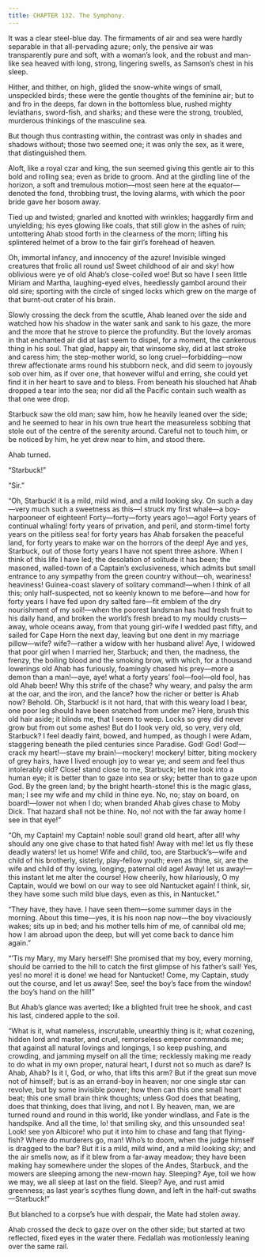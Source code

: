 ```yaml
---
title: CHAPTER 132. The Symphony.
---
```


It was a clear steel-blue day. The firmaments of air and sea were hardly separable in that all-pervading azure; only, the pensive air was transparently pure and soft, with a woman’s look, and the robust and man-like sea heaved with long, strong, lingering swells, as Samson’s chest in his sleep.

Hither, and thither, on high, glided the snow-white wings of small, unspeckled birds; these were the gentle thoughts of the feminine air; but to and fro in the deeps, far down in the bottomless blue, rushed mighty leviathans, sword-fish, and sharks; and these were the strong, troubled, murderous thinkings of the masculine sea.

But though thus contrasting within, the contrast was only in shades and shadows without; those two seemed one; it was only the sex, as it were, that distinguished them.

Aloft, like a royal czar and king, the sun seemed giving this gentle air to this bold and rolling sea; even as bride to groom. And at the girdling line of the horizon, a soft and tremulous motion—most seen here at the equator—denoted the fond, throbbing trust, the loving alarms, with which the poor bride gave her bosom away.

Tied up and twisted; gnarled and knotted with wrinkles; haggardly firm and unyielding; his eyes glowing like coals, that still glow in the ashes of ruin; untottering Ahab stood forth in the clearness of the morn; lifting his splintered helmet of a brow to the fair girl’s forehead of heaven.

Oh, immortal infancy, and innocency of the azure! Invisible winged creatures that frolic all round us! Sweet childhood of air and sky! how oblivious were ye of old Ahab’s close-coiled woe! But so have I seen little Miriam and Martha, laughing-eyed elves, heedlessly gambol around their old sire; sporting with the circle of singed locks which grew on the marge of that burnt-out crater of his brain.

Slowly crossing the deck from the scuttle, Ahab leaned over the side and watched how his shadow in the water sank and sank to his gaze, the more and the more that he strove to pierce the profundity. But the lovely aromas in that enchanted air did at last seem to dispel, for a moment, the cankerous thing in his soul. That glad, happy air, that winsome sky, did at last stroke and caress him; the step-mother world, so long cruel—forbidding—now threw affectionate arms round his stubborn neck, and did seem to joyously sob over him, as if over one, that however wilful and erring, she could yet find it in her heart to save and to bless. From beneath his slouched hat Ahab dropped a tear into the sea; nor did all the Pacific contain such wealth as that one wee drop.

Starbuck saw the old man; saw him, how he heavily leaned over the side; and he seemed to hear in his own true heart the measureless sobbing that stole out of the centre of the serenity around. Careful not to touch him, or be noticed by him, he yet drew near to him, and stood there.

Ahab turned.

“Starbuck!”

“Sir.”

“Oh, Starbuck! it is a mild, mild wind, and a mild looking sky. On such a day—very much such a sweetness as this—I struck my first whale—a boy-harpooneer of eighteen! Forty—forty—forty years ago!—ago! Forty years of continual whaling! forty years of privation, and peril, and storm-time! forty years on the pitiless sea! for forty years has Ahab forsaken the peaceful land, for forty years to make war on the horrors of the deep! Aye and yes, Starbuck, out of those forty years I have not spent three ashore. When I think of this life I have led; the desolation of solitude it has been; the masoned, walled-town of a Captain’s exclusiveness, which admits but small entrance to any sympathy from the green country without—oh, weariness! heaviness! Guinea-coast slavery of solitary command!—when I think of all this; only half-suspected, not so keenly known to me before—and how for forty years I have fed upon dry salted fare—fit emblem of the dry nourishment of my soil!—when the poorest landsman has had fresh fruit to his daily hand, and broken the world’s fresh bread to my mouldy crusts—away, whole oceans away, from that young girl-wife I wedded past fifty, and sailed for Cape Horn the next day, leaving but one dent in my marriage pillow—wife? wife?—rather a widow with her husband alive! Aye, I widowed that poor girl when I married her, Starbuck; and then, the madness, the frenzy, the boiling blood and the smoking brow, with which, for a thousand lowerings old Ahab has furiously, foamingly chased his prey—more a demon than a man!—aye, aye! what a forty years’ fool—fool—old fool, has old Ahab been! Why this strife of the chase? why weary, and palsy the arm at the oar, and the iron, and the lance? how the richer or better is Ahab now? Behold. Oh, Starbuck! is it not hard, that with this weary load I bear, one poor leg should have been snatched from under me? Here, brush this old hair aside; it blinds me, that I seem to weep. Locks so grey did never grow but from out some ashes! But do I look very old, so very, very old, Starbuck? I feel deadly faint, bowed, and humped, as though I were Adam, staggering beneath the piled centuries since Paradise. God! God! God!—crack my heart!—stave my brain!—mockery! mockery! bitter, biting mockery of grey hairs, have I lived enough joy to wear ye; and seem and feel thus intolerably old? Close! stand close to me, Starbuck; let me look into a human eye; it is better than to gaze into sea or sky; better than to gaze upon God. By the green land; by the bright hearth-stone! this is the magic glass, man; I see my wife and my child in thine eye. No, no; stay on board, on board!—lower not when I do; when branded Ahab gives chase to Moby Dick. That hazard shall not be thine. No, no! not with the far away home I see in that eye!”

“Oh, my Captain! my Captain! noble soul! grand old heart, after all! why should any one give chase to that hated fish! Away with me! let us fly these deadly waters! let us home! Wife and child, too, are Starbuck’s—wife and child of his brotherly, sisterly, play-fellow youth; even as thine, sir, are the wife and child of thy loving, longing, paternal old age! Away! let us away!—this instant let me alter the course! How cheerily, how hilariously, O my Captain, would we bowl on our way to see old Nantucket again! I think, sir, they have some such mild blue days, even as this, in Nantucket.”

“They have, they have. I have seen them—some summer days in the morning. About this time—yes, it is his noon nap now—the boy vivaciously wakes; sits up in bed; and his mother tells him of me, of cannibal old me; how I am abroad upon the deep, but will yet come back to dance him again.”

“’Tis my Mary, my Mary herself! She promised that my boy, every morning, should be carried to the hill to catch the first glimpse of his father’s sail! Yes, yes! no more! it is done! we head for Nantucket! Come, my Captain, study out the course, and let us away! See, see! the boy’s face from the window! the boy’s hand on the hill!”

But Ahab’s glance was averted; like a blighted fruit tree he shook, and cast his last, cindered apple to the soil.

“What is it, what nameless, inscrutable, unearthly thing is it; what cozening, hidden lord and master, and cruel, remorseless emperor commands me; that against all natural lovings and longings, I so keep pushing, and crowding, and jamming myself on all the time; recklessly making me ready to do what in my own proper, natural heart, I durst not so much as dare? Is Ahab, Ahab? Is it I, God, or who, that lifts this arm? But if the great sun move not of himself; but is as an errand-boy in heaven; nor one single star can revolve, but by some invisible power; how then can this one small heart beat; this one small brain think thoughts; unless God does that beating, does that thinking, does that living, and not I. By heaven, man, we are turned round and round in this world, like yonder windlass, and Fate is the handspike. And all the time, lo! that smiling sky, and this unsounded sea! Look! see yon Albicore! who put it into him to chase and fang that flying-fish? Where do murderers go, man! Who’s to doom, when the judge himself is dragged to the bar? But it is a mild, mild wind, and a mild looking sky; and the air smells now, as if it blew from a far-away meadow; they have been making hay somewhere under the slopes of the Andes, Starbuck, and the mowers are sleeping among the new-mown hay. Sleeping? Aye, toil we how we may, we all sleep at last on the field. Sleep? Aye, and rust amid greenness; as last year’s scythes flung down, and left in the half-cut swaths—Starbuck!”

But blanched to a corpse’s hue with despair, the Mate had stolen away.

Ahab crossed the deck to gaze over on the other side; but started at two reflected, fixed eyes in the water there. Fedallah was motionlessly leaning over the same rail.